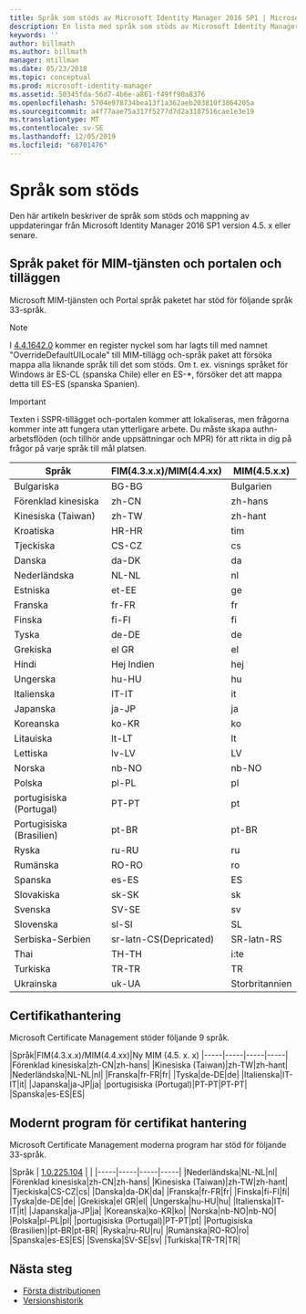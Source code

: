 ```yaml
---
title: Språk som stöds av Microsoft Identity Manager 2016 SP1 | Microsoft Docs
description: En lista med språk som stöds av Microsoft Identity Manager 2016 SP1.
keywords: ''
author: billmath
ms.author: billmath
manager: mtillman
ms.date: 05/23/2018
ms.topic: conceptual
ms.prod: microsoft-identity-manager
ms.assetid: 50345fda-56d7-4b6e-a861-f49ff90a8376
ms.openlocfilehash: 5704e978734bea13f1a362aeb203810f3864205a
ms.sourcegitcommit: a4f77aae75a317f5277d7d2a3187516cae1e3e19
ms.translationtype: MT
ms.contentlocale: sv-SE
ms.lasthandoff: 12/05/2019
ms.locfileid: "68701476"
---
```

# <a name="supported-languages"></a>Språk som stöds

Den här artikeln beskriver de språk som stöds och mappning av uppdateringar från Microsoft Identity Manager 2016 SP1 version 4.5. x eller senare.

## <a name="mim-service-and-portal-and-add-ins-and-extensions-language-pack"></a>Språk paket för MIM-tjänsten och portalen och tilläggen 

Microsoft MIM-tjänsten och Portal språk paketet har stöd för följande språk 33-språk.  

> [!NOTE]
> I [4.4.1642.0](https://support.microsoft.com/en-us/help/4021562/hotfix-rollup-package-build-4-4-1642-0-is-available-for-microsoft) kommer en register nyckel som har lagts till med namnet "OverrideDefaultUILocale" till MIM-tillägg och-språk paket att försöka mappa alla liknande språk till det som stöds. Om t. ex. visnings språket för Windows är ES-CL (spanska Chile) eller en ES-\*, försöker det att mappa detta till ES-ES (spanska Spanien).

> [!IMPORTANT]
> Texten i SSPR-tillägget och-portalen kommer att lokaliseras, men frågorna kommer inte att fungera utan ytterligare arbete. Du måste skapa authn-arbetsflöden (och tillhör ande uppsättningar och MPR) för att rikta in dig på frågor på varje språk till mål platsen.

|       Språk        | FIM(4.3.x.x)/MIM(4.4.xx) | MIM(4.5.x.x) |
|-----------------------|--------------------------|--------------|
|       Bulgariska       |          BG-BG           |      Bulgarien      |
| Förenklad kinesiska  |          zh-CN           |   zh-hans    |
|   Kinesiska (Taiwan)    |          zh-TW           |   zh-hant    |
|       Kroatiska        |          HR-HR           |      tim      |
|         Tjeckiska         |          CS-CZ           |      cs      |
|        Danska         |          da-DK           |      da      |
|         Nederländska         |          NL-NL           |      nl      |
|       Estniska        |          et-EE           |      ge      |
|        Franska         |          fr-FR           |      fr      |
|        Finska        |          fi-FI           |      fi      |
|        Tyska         |          de-DE           |      de      |
|         Grekiska         |          el GR           |      el      |
|         Hindi         |          Hej Indien           |      hej      |
|       Ungerska       |          hu-HU           |      hu      |
|        Italienska        |          IT-IT           |      it      |
|       Japanska        |          ja-JP           |      ja      |
|        Koreanska         |          ko-KR           |      ko      |
|      Litauiska       |          lt-LT           |      lt      |
|        Lettiska        |          lv-LV           |      LV      |
|       Norska       |          nb-NO           |    nb-NO     |
|        Polska         |          pl-PL           |      pl      |
| portugisiska (Portugal) |          PT-PT           |      pt      |
|  Portugisiska (Brasilien)  |          pt-BR           |    pt-BR     |
|        Ryska        |          ru-RU           |      ru      |
|       Rumänska        |          RO-RO           |      ro      |
|        Spanska        |          es-ES           |      ES      |
|        Slovakiska         |          sk-SK           |      sk      |
|        Svenska        |          SV-SE           |      sv      |
|       Slovenska       |          sl-SI           |      SL      |
|   Serbiska-Serbien    |  sr-latn-CS(Depricated)  |  SR-latn-RS  |
|         Thai          |          TH-TH           |      i:te      |
|        Turkiska        |          TR-TR           |      TR      |
|       Ukrainska       |          uk-UA           |      Storbritannien      |

## <a name="certificate-management"></a>Certifikathantering 
Microsoft Certificate Management stöder följande 9 språk. 

|Språk|FIM(4.3.x.x)/MIM(4.4.xx)|Ny MIM (4.5. x. x)
|-----|-----|-----|-----|
|Förenklad kinesiska|zh-CN|zh-hans|
|Kinesiska (Taiwan)|zh-TW|zh-hant|
|Nederländska|NL-NL|nl|
|Franska|fr-FR|fr|
|Tyska|de-DE|de|
|Italienska|IT-IT|it|
|Japanska|ja-JP|ja|
|portugisiska (Portugal)|PT-PT|PT-PT|
|Spanska|es-ES|ES|

## <a name="certificate-management-modern-application"></a>Modernt program för certifikat hantering  
Microsoft Certificate Management moderna program har stöd för följande 33-språk. 

|Språk | [1.0.225.104](https://www.microsoft.com/en-us/download/details.aspx?id=54954) | |
|-----|-----|-----|-----|
|Nederländska|NL-NL|nl|
|Förenklad kinesiska|zh-CN|zh-hans|
|Kinesiska (Taiwan)|zh-TW|zh-hant|
|Tjeckiska|CS-CZ|cs|
|Danska|da-DK|da|
|Franska|fr-FR|fr|
|Finska|fi-FI|fi|
|Tyska|de-DE|de|
|Grekiska|el GR|el|
|Ungerska|hu-HU|hu|
|Italienska|IT-IT|it|
|Japanska|ja-JP|ja|
|Koreanska|ko-KR|ko|
|Norska|nb-NO|nb-NO|
|Polska|pl-PL|pl|
|portugisiska (Portugal)|PT-PT|pt|
|Portugisiska (Brasilien)|pt-BR|pt-BR|
|Ryska|ru-RU|ru|
|Rumänska|RO-RO|ro|
|Spanska|es-ES|ES|
|Svenska|SV-SE|sv|
|Turkiska|TR-TR|TR|

## <a name="next-steps"></a>Nästa steg

- [Första distributionen](microsoft-identity-manager-deploy.md)
- [Versionshistorik](reference/version-history.md)
